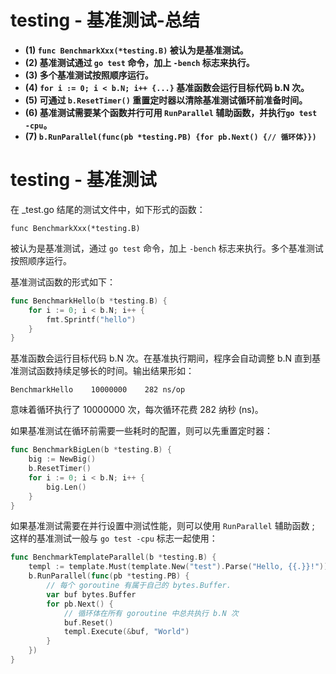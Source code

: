 # testing - 基准测试-总结

- **(1) `func BenchmarkXxx(*testing.B)` 被认为是基准测试。**
- **(2) 基准测试通过 `go test` 命令，加上 `-bench` 标志来执行。**
- **(3) 多个基准测试按照顺序运行。**
- **(4) `for i := 0; i < b.N; i++ {...}` 基准函数会运行目标代码 b.N 次。**
- **(5) 可通过 `b.ResetTimer()` 重置定时器以清除基准测试循环前准备时间。**
- **(6) 基准测试需要某个函数并行可用 `RunParallel` 辅助函数，并执行`go test -cpu`。**
- **(7) `b.RunParallel(func(pb *testing.PB) {for pb.Next() {// 循环体}})`**

# testing - 基准测试

在 _test.go 结尾的测试文件中，如下形式的函数：

    func BenchmarkXxx(*testing.B)

被认为是基准测试，通过 `go test` 命令，加上 `-bench` 标志来执行。多个基准测试按照顺序运行。

基准测试函数的形式如下：

```go
func BenchmarkHello(b *testing.B) {
    for i := 0; i < b.N; i++ {
        fmt.Sprintf("hello")
    }
}
```

基准函数会运行目标代码 b.N 次。在基准执行期间，程序会自动调整 b.N 直到基准测试函数持续足够长的时间。输出结果形如：

    BenchmarkHello    10000000    282 ns/op

意味着循环执行了 10000000 次，每次循环花费 282 纳秒 (ns)。

如果基准测试在循环前需要一些耗时的配置，则可以先重置定时器：

```go
func BenchmarkBigLen(b *testing.B) {
    big := NewBig()
    b.ResetTimer()
    for i := 0; i < b.N; i++ {
        big.Len()
    }
}
```

如果基准测试需要在并行设置中测试性能，则可以使用 `RunParallel` 辅助函数 ; 这样的基准测试一般与 `go test -cpu` 标志一起使用：

```go
func BenchmarkTemplateParallel(b *testing.B) {
    templ := template.Must(template.New("test").Parse("Hello, {{.}}!"))
    b.RunParallel(func(pb *testing.PB) {
        // 每个 goroutine 有属于自己的 bytes.Buffer.
        var buf bytes.Buffer
        for pb.Next() {
            // 循环体在所有 goroutine 中总共执行 b.N 次
            buf.Reset()
            templ.Execute(&buf, "World")
        }
    })
}
```
